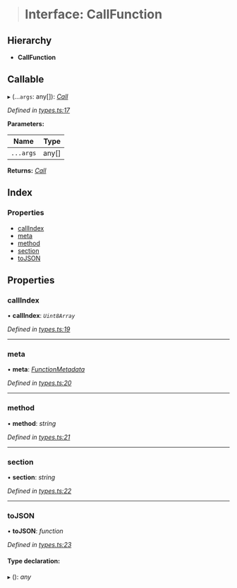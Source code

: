 > # Interface: CallFunction

## Hierarchy

* **CallFunction**

## Callable

▸ (...`args`: any[]): *[Call](../classes/_primitive_generic_call_.call.md)*

*Defined in [types.ts:17](https://github.com/polkadot-js/api/blob/b595428/packages/types/src/types.ts#L17)*

**Parameters:**

Name | Type |
------ | ------ |
`...args` | any[] |

**Returns:** *[Call](../classes/_primitive_generic_call_.call.md)*

## Index

### Properties

* [callIndex](_types_.callfunction.md#callindex)
* [meta](_types_.callfunction.md#meta)
* [method](_types_.callfunction.md#method)
* [section](_types_.callfunction.md#section)
* [toJSON](_types_.callfunction.md#tojson)

## Properties

###  callIndex

• **callIndex**: *`Uint8Array`*

*Defined in [types.ts:19](https://github.com/polkadot-js/api/blob/b595428/packages/types/src/types.ts#L19)*

___

###  meta

• **meta**: *[FunctionMetadata](../classes/_metadata_v1_calls_.functionmetadata.md)*

*Defined in [types.ts:20](https://github.com/polkadot-js/api/blob/b595428/packages/types/src/types.ts#L20)*

___

###  method

• **method**: *string*

*Defined in [types.ts:21](https://github.com/polkadot-js/api/blob/b595428/packages/types/src/types.ts#L21)*

___

###  section

• **section**: *string*

*Defined in [types.ts:22](https://github.com/polkadot-js/api/blob/b595428/packages/types/src/types.ts#L22)*

___

###  toJSON

• **toJSON**: *function*

*Defined in [types.ts:23](https://github.com/polkadot-js/api/blob/b595428/packages/types/src/types.ts#L23)*

#### Type declaration:

▸ (): *any*
